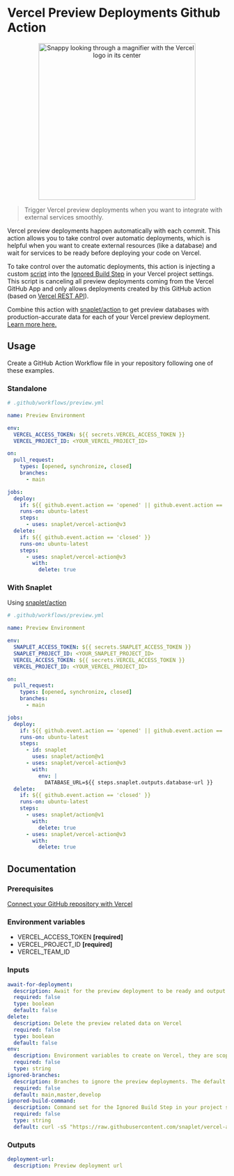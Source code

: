 # Vercel Preview Deployments Github Action

<p align="center">
  <img width="360" src="logo.png" alt="Snappy looking through a magnifier with the Vercel logo in its center">
</p>

> Trigger Vercel preview deployments when you want to integrate with external services smoothly.

Vercel preview deployments happen automatically with each commit. This action allows you to take control over automatic deployments, which is helpful when you want to create external resources (like a database) and wait for services to be ready before deploying your code on Vercel.

To take control over the automatic deployments, this action is injecting a custom [script](scripts/ignore-build.mjs) into the [Ignored Build Step](https://vercel.com/guides/how-do-i-use-the-ignored-build-step-field-on-vercel) in your Vercel project settings. This script is canceling all preview deployments coming from the Vercel GitHub App and only allows deployments created by this GitHub action (based on [Vercel REST API](https://vercel.com/docs/rest-api#endpoints/deployments/create-a-new-deployment)).

Combine this action with [snaplet/action](https://github.com/marketplace/actions/snaplet-preview-databases) to get preview databases with production-accurate data for each of your Vercel preview deployment. [Learn more here.](#with-snaplet)

## Usage

Create a GitHub Action Workflow file in your repository following one of these examples.

### Standalone

```yaml
# .github/workflows/preview.yml

name: Preview Environment

env:
  VERCEL_ACCESS_TOKEN: ${{ secrets.VERCEL_ACCESS_TOKEN }}
  VERCEL_PROJECT_ID: <YOUR_VERCEL_PROJECT_ID>

on:
  pull_request:
    types: [opened, synchronize, closed]
    branches:
      - main

jobs:
  deploy:
    if: ${{ github.event.action == 'opened' || github.event.action == 'synchronize' }}
    runs-on: ubuntu-latest
    steps:
      - uses: snaplet/vercel-action@v3
  delete:
    if: ${{ github.event.action == 'closed' }}
    runs-on: ubuntu-latest
    steps:
      - uses: snaplet/vercel-action@v3
        with:
          delete: true
```

### With Snaplet

Using [snaplet/action](https://github.com/marketplace/actions/snaplet-preview-databases)

```yaml
# .github/workflows/preview.yml

name: Preview Environment

env:
  SNAPLET_ACCESS_TOKEN: ${{ secrets.SNAPLET_ACCESS_TOKEN }}
  SNAPLET_PROJECT_ID: <YOUR_SNAPLET_PROJECT_ID>
  VERCEL_ACCESS_TOKEN: ${{ secrets.VERCEL_ACCESS_TOKEN }}
  VERCEL_PROJECT_ID: <YOUR_VERCEL_PROJECT_ID>

on:
  pull_request:
    types: [opened, synchronize, closed]
    branches:
      - main

jobs:
  deploy:
    if: ${{ github.event.action == 'opened' || github.event.action == 'synchronize' }}
    runs-on: ubuntu-latest
    steps:
      - id: snaplet
        uses: snaplet/action@v1
      - uses: snaplet/vercel-action@v3
        with:
          env: |
            DATABASE_URL=${{ steps.snaplet.outputs.database-url }}
  delete:
    if: ${{ github.event.action == 'closed' }}
    runs-on: ubuntu-latest
    steps:
      - uses: snaplet/action@v1
        with:
          delete: true
      - uses: snaplet/vercel-action@v3
        with:
          delete: true
```

## Documentation

### Prerequisites

[Connect your GitHub repository with Vercel](https://vercel.com/docs/concepts/git/vercel-for-github)

### Environment variables

- VERCEL_ACCESS_TOKEN **[required]**
- VERCEL_PROJECT_ID **[required]**
- VERCEL_TEAM_ID

### Inputs

```yaml
await-for-deployment:
  description: Await for the preview deployment to be ready and output the preview deployment URL
  required: false
  type: boolean
  default: false
delete:
  description: Delete the preview related data on Vercel
  required: false
  type: boolean
  default: false
env:
  description: Environment variables to create on Vercel, they are scoped to the "preview" environment and the current branch
  required: false
  type: string
ignored-branches:
  description: Branches to ignore the preview deployments. The default value is "main,master,develop".
  required: false
  default: main,master,develop
ignored-build-command:
  description: Command set for the Ignored Build Step in your project settings, the default script is canceling all preview deployments coming from the Vercel Github App and only allows preview deployments coming from this GitHub action.
  required: false
  type: string
  default: curl -sS "https://raw.githubusercontent.com/snaplet/vercel-action/v3/scripts/ignore-build.mjs" | node --input-type=module
```

### Outputs

```yaml
deployment-url:
  description: Preview deployment url
```
